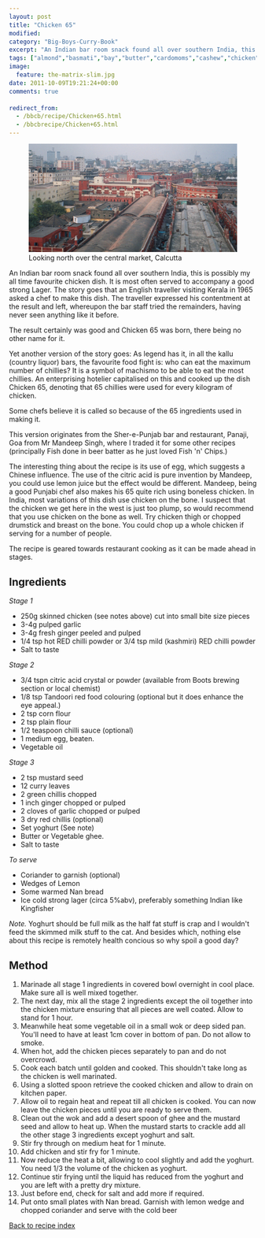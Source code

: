 ```yaml
---
layout: post
title: "Chicken 65"
modified:
category: "Big-Boys-Curry-Book"
excerpt: "An Indian bar room snack found all over southern India, this is possibly my all"
tags: ["almond","basmati","bay","butter","cardomoms","cashew","chicken","cinnamon","cloves","cumin","ghee","lamb","mace","nuts","pepper","rice","saffron","turmeric"]
image:
  feature: the-matrix-slim.jpg
date: 2011-10-09T19:21:24+00:00
comments: true

redirect_from: 
  - /bbcb/recipe/Chicken+65.html
  - /bbcbrecipe/Chicken+65.html
---
```


<figure>
    <a href="/images/bbcb/photo21_18.jpg" alt="Market, Calcutta, India" title="Market, Calcutta, India &#169; Ashley Kitson 13/09/2011"><img src="/images/bbcb/photo21_18.jpg"/></a>
    <figcaption>Looking north over the central market, Calcutta</figcaption>
</figure>

An Indian bar room snack found all over southern India, this is possibly my all 
time favourite chicken dish. It is most often served to accompany a good strong 
Lager. The story goes that an English traveller visiting Kerala in 1965 asked a 
chef to make this dish. The traveller expressed his contentment at the result 
and left, whereupon the bar staff tried the remainders, having never seen 
anything like it before. 

The result certainly was good and Chicken 65 was born, there being no other name 
for it.

Yet another version of the story goes: As legend has it, in all the kallu 
(country liquor) bars, the favourite food fight is: who can eat the maximum number 
of chillies? It is a symbol of machismo to be able to eat the most chillies. 
An enterprising hotelier capitalised on this and cooked up the dish Chicken 65, 
denoting that 65 chillies were used for every kilogram of chicken. 

Some chefs believe it is called so because of the 65 ingredients used in making it.

This version originates from the Sher-e-Punjab bar and restaurant, Panaji, Goa 
from Mr Mandeep Singh, where I traded it for some other recipes 
(principally Fish done in beer batter as he just loved Fish 'n' Chips.) 

The interesting thing about the recipe is its use of egg, which suggests a 
Chinese influence. The use of the citric acid is pure invention by Mandeep, 
you could use lemon juice but the effect would be different. Mandeep, 
being a good Punjabi chef also makes his 65 quite rich using boneless chicken. 
In India, most variations of this dish use chicken on the bone. I suspect that 
the chicken we get here in the west is just too plump, so would recommend that 
you use chicken on the bone as well. Try chicken thigh or chopped drumstick and 
breast on the bone. You could chop up a whole chicken if serving for a number of people. 

The recipe is geared towards restaurant cooking as it can be made ahead in stages.
        
## Ingredients
        
<p><i>Stage 1</i></p>
<ul><li>250g skinned chicken (see notes above) cut into small bite size pieces</li><li>3-4g pulped garlic</li><li>3-4g fresh ginger peeled and pulped </li><li>1/4 tsp hot RED chilli powder or 3/4 tsp mild (kashmiri) RED chilli powder</li><li>Salt to taste</li></ul><p><i>Stage 2</i></p><ul><li>3/4 tspn citric acid crystal or powder (available from Boots brewing section or local  chemist)</li><li>1/8 tsp Tandoori red food colouring (optional but it does enhance the eye appeal.)</li><li>2 tsp corn flour</li><li>2 tsp plain flour</li><li>1/2 teaspoon chilli sauce (optional)</li><li>1 medium egg, beaten.</li><li>Vegetable oil</li></ul><p><i>Stage 3</i></p><ul><li>2 tsp mustard seed</li><li>12 curry leaves</li><li>2 green chillis chopped</li><li>1 inch ginger chopped or pulped</li><li>2 cloves of garlic chopped or pulped</li><li>3 dry red chillis (optional)</li><li>Set yoghurt (See note)</li><li>Butter or Vegetable ghee.</li><li>Salt to taste</li></ul><p><i>To serve</i></p><ul><li>Coriander to garnish (optional)</li><li>Wedges of Lemon</li><li>Some warmed Nan bread </li><li>Ice cold strong lager (circa 5%abv), preferably something Indian like Kingfisher </li></ul>  <p><em>Note.</em> Yoghurt should be full milk as the half fat stuff is crap and I wouldn't feed the skimmed milk stuff to the cat. And besides which, nothing else about this recipe is remotely health concious so why spoil a good day?</p>
        
## Method

<ol><li>Marinade all stage 1 ingredients in covered bowl overnight in cool place. Make sure all is well mixed together.</li><li>The next day, mix all the stage 2 ingredients except the oil together into the chicken mixture ensuring that all pieces are well coated. Allow to stand for 1 hour.</li><li>Meanwhile heat some vegetable oil in a small wok or deep sided pan. You'll need to have at least 1cm cover in bottom of pan. Do not allow to smoke.</li><li>When hot, add the chicken pieces separately to pan and do not overcrowd.</li><li>Cook each batch until golden and cooked. This shouldn't take long as the chicken is well marinated.</li><li>Using a slotted spoon retrieve the cooked chicken and allow to drain on kitchen paper.</li><li>Allow oil to regain heat and repeat till all chicken is cooked. You can now leave the chicken pieces until you are ready to serve them.</li><li>Clean out the wok and add a desert spoon of ghee and the mustard seed and allow to heat up. When the mustard starts to crackle add all the other stage 3 ingredients except yoghurt and salt.</li><li>Stir fry through on medium heat for 1 minute.</li><li>Add chicken and stir fry for 1 minute.</li><li>Now reduce the heat a bit, allowing to cool slightly and add the yoghurt. You need 1/3 the volume of the chicken as yoghurt.</li><li>Continue stir frying until the liquid has reduced from the yoghurt and you are left with a pretty dry mixture.</li><li>Just before end, check for salt and add more if required.</li><li>Put onto small plates with Nan bread. Garnish with lemon wedge and chopped coriander and serve with the cold beer</li></ol>   

<a href="/bbcb">Back to recipe index</a>      